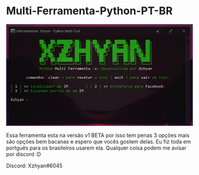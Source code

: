 # Multi-Ferramenta-Python-PT-BR

![](tool.png)

Essa ferramenta esta na versão v1 BETA por isso tem penas 3 opções mais são opções bem bacanas e espero que vocês gostem delas. Eu fiz toda em portguês para os brasileiros usarem ela. Qualquer coisa podem me avisar por discord :D

Discord: Xzhyan#6045
